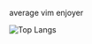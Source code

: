 average vim enjoyer

![Top Langs](https://github-readme-stats.vercel.app/api/top-langs/?username=danawanb&layout=compact)

